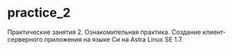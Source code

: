 # practice_2
Практические занятия 2. Ознакомительная практика. Создание клиент-серверного приложения на языке Си на Astra Linux SE 1.7.
